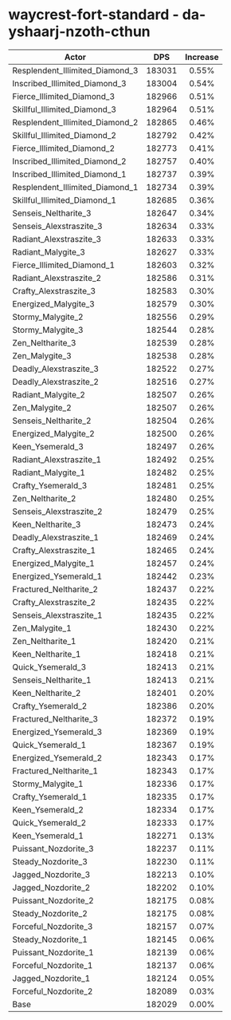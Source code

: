 # waycrest-fort-standard - da-yshaarj-nzoth-cthun
| Actor | DPS | Increase |
|---|:---:|:---:|
|Resplendent_Illimited_Diamond_3|183031|0.55%|
|Inscribed_Illimited_Diamond_3|183004|0.54%|
|Fierce_Illimited_Diamond_3|182966|0.51%|
|Skillful_Illimited_Diamond_3|182964|0.51%|
|Resplendent_Illimited_Diamond_2|182865|0.46%|
|Skillful_Illimited_Diamond_2|182792|0.42%|
|Fierce_Illimited_Diamond_2|182773|0.41%|
|Inscribed_Illimited_Diamond_2|182757|0.40%|
|Inscribed_Illimited_Diamond_1|182737|0.39%|
|Resplendent_Illimited_Diamond_1|182734|0.39%|
|Skillful_Illimited_Diamond_1|182685|0.36%|
|Senseis_Neltharite_3|182647|0.34%|
|Senseis_Alexstraszite_3|182634|0.33%|
|Radiant_Alexstraszite_3|182633|0.33%|
|Radiant_Malygite_3|182627|0.33%|
|Fierce_Illimited_Diamond_1|182603|0.32%|
|Radiant_Alexstraszite_2|182586|0.31%|
|Crafty_Alexstraszite_3|182583|0.30%|
|Energized_Malygite_3|182579|0.30%|
|Stormy_Malygite_2|182556|0.29%|
|Stormy_Malygite_3|182544|0.28%|
|Zen_Neltharite_3|182539|0.28%|
|Zen_Malygite_3|182538|0.28%|
|Deadly_Alexstraszite_3|182522|0.27%|
|Deadly_Alexstraszite_2|182516|0.27%|
|Radiant_Malygite_2|182507|0.26%|
|Zen_Malygite_2|182507|0.26%|
|Senseis_Neltharite_2|182504|0.26%|
|Energized_Malygite_2|182500|0.26%|
|Keen_Ysemerald_3|182497|0.26%|
|Radiant_Alexstraszite_1|182492|0.25%|
|Radiant_Malygite_1|182482|0.25%|
|Crafty_Ysemerald_3|182481|0.25%|
|Zen_Neltharite_2|182480|0.25%|
|Senseis_Alexstraszite_2|182479|0.25%|
|Keen_Neltharite_3|182473|0.24%|
|Deadly_Alexstraszite_1|182469|0.24%|
|Crafty_Alexstraszite_1|182465|0.24%|
|Energized_Malygite_1|182457|0.24%|
|Energized_Ysemerald_1|182442|0.23%|
|Fractured_Neltharite_2|182437|0.22%|
|Crafty_Alexstraszite_2|182435|0.22%|
|Senseis_Alexstraszite_1|182435|0.22%|
|Zen_Malygite_1|182430|0.22%|
|Zen_Neltharite_1|182420|0.21%|
|Keen_Neltharite_1|182418|0.21%|
|Quick_Ysemerald_3|182413|0.21%|
|Senseis_Neltharite_1|182413|0.21%|
|Keen_Neltharite_2|182401|0.20%|
|Crafty_Ysemerald_2|182386|0.20%|
|Fractured_Neltharite_3|182372|0.19%|
|Energized_Ysemerald_3|182369|0.19%|
|Quick_Ysemerald_1|182367|0.19%|
|Energized_Ysemerald_2|182343|0.17%|
|Fractured_Neltharite_1|182343|0.17%|
|Stormy_Malygite_1|182336|0.17%|
|Crafty_Ysemerald_1|182335|0.17%|
|Keen_Ysemerald_2|182334|0.17%|
|Quick_Ysemerald_2|182333|0.17%|
|Keen_Ysemerald_1|182271|0.13%|
|Puissant_Nozdorite_3|182237|0.11%|
|Steady_Nozdorite_3|182230|0.11%|
|Jagged_Nozdorite_3|182213|0.10%|
|Jagged_Nozdorite_2|182202|0.10%|
|Puissant_Nozdorite_2|182175|0.08%|
|Steady_Nozdorite_2|182175|0.08%|
|Forceful_Nozdorite_3|182157|0.07%|
|Steady_Nozdorite_1|182145|0.06%|
|Puissant_Nozdorite_1|182139|0.06%|
|Forceful_Nozdorite_1|182137|0.06%|
|Jagged_Nozdorite_1|182124|0.05%|
|Forceful_Nozdorite_2|182089|0.03%|
|Base|182029|0.00%|
